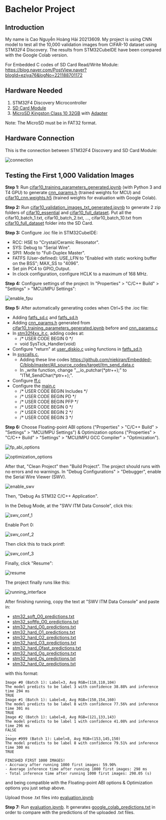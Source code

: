 # Bachelor Project

## Introduction

My name is Cao Nguyễn Hoàng Hải 20213609. My project is using CNN model to test all the 10,000 validation images from CIFAR-10 dataset using STM32F4 Discovery. The results from STM32CubeIDE have been compared with the Google Colab version.

For Embedded C codes of SD Card Read/Write Module: https://blog.naver.com/PostView.naver?blogId=eziya76&logNo=221188701172

## Hardware Needed

1. STM32F4 Discovery Microcontroller
2. [SD Card Module](https://linhkienchatluong.vn/module-doc-the-nho/module-doc-the-sd-card_sp497_ct206.aspx)
3. [MicroSD Kingston Class 10 32GB](https://cellphones.com.vn/the-nho-microsd-kingston-class-10-non-adapter-32gb.html) with [Adapter](https://tuanphong.vn/adapter-the-nho/adapter-microsd-to-sd)

Note: The MicroSD must be in FAT32 format.

## Hardware Connection

This is the connection between STM32F4 Discovery and SD Card Module:

![connection](figures_for_readme/connection.png)

## Testing the First 1,000 Validation Images

**Step 1:** Run [cifar10_training_parameters_generated.ipynb](software_implementation/cifar10_training_parameters_generated.ipynb) (with Python 3 and T4 GPU) to generate [cnn_params.h](software_implementation/cnn_params.h) (trained weights for MCU) and [cifar10_cnn.weights.h5](software_implementation/cifar10_cnn.weights.h5) (trained weights for evaluation with Google Colab).

**Step 2:** Run [cifar10_validation_images_txt_generated.ipynb](software_implementation/cifar10_validation_images_txt_generated.ipynb) to generate 2 zip folders of [cifar10_essential](https://mega.nz/folder/dJxCEIha#ggBgeCuhP4gDa195bdPYaw/folder/QMBiQZjY) and [cifar10_full_dataset](https://mega.nz/folder/dJxCEIha#ggBgeCuhP4gDa195bdPYaw/folder/gAAg1ZjS). Put all the cifar10_batch_1.txt, cifar10_batch_2.txt, ..., cifar10_batch_10.txt from [cifar10_full_dataset](https://mega.nz/folder/dJxCEIha#ggBgeCuhP4gDa195bdPYaw/folder/gAAg1ZjS) folder into the SD Card.

**Step 3:** Configure .ioc file in STM32CubeIDE:
- RCC: HSE to "Crystal/Ceramic Resonator".
- SYS: Debug to "Serial Wire".
- SPI1: Mode to "Full-Duplex Master".
- FATFS (User-defined): USE_LFN to "Enabled with static working buffer on the BSS"; MAX_SS to "4096".
- Set pin PC4 to GPIO_Output.
- In clock configuration, configure HCLK to a maximum of 168 MHz.

**Step 4:** Configure settings of the project: In "Properties" > "C/C++ Build" > "Settings" > "MCU/MPU Settings":

![enable_fpu](figures_for_readme/properties_with_square.png)

**Step 5:** After automatically generating codes when Ctrl+S the .ioc file:
- Adding [fatfs_sd.c](Core/Src/fatfs_sd.c) and [fatfs_sd.h](Core/Inc/fatfs_sd.h)
- Adding [cnn_params.h](Core/Inc/cnn_params.h) generated from [cifar10_training_parameters_generated.ipynb](software_implementation/cifar10_training_parameters_generated.ipynb) before and [cnn_params.c](Core/Src/cnn_params.c)
- In [stm32f4xx_it.c](Core/Src/stm32f4xx_it.c), adding codes at:
  + /* USER CODE BEGIN 0 */
  + void SysTick_Handler(void)
 - Configure "return" at [user_diskio.c](FATFS/Target/user_diskio.c) using functions in [fatfs_sd.h](Core/Inc/fatfs_sd.h)
 - In [syscalls.c](Core/Src/syscalls.c),
   + Adding these line codes https://github.com/niekiran/Embedded-C/blob/master/All_source_codes/target/itm_send_data.c
   + In _write function, change "__io_putchar(*ptr++);" to "ITM_SendChar(*ptr++);".
 - Configure [ff.c](Middlewares/Third_Party/FatFs/src/ff.c)
 - Configure the [main.c](Core/Src/main.c)
   + /* USER CODE BEGIN Includes */
   + /* USER CODE BEGIN PD */
   + /* USER CODE BEGIN PFP */
   + /* USER CODE BEGIN 0 */
   + /* USER CODE BEGIN 2 */
   + /* USER CODE BEGIN 3 */

**Step 6:** Choose Floating-point ABI options ("Properties" > "C/C++ Build" > "Settings" > "MCU/MPU Settings") & Optimization options ("Properties" > "C/C++ Build" > "Settings" > "MCU/MPU GCC Compiler" > "Optimization").

![fp_abi_options](figures_for_readme/properties_with_square_2.png)

![optimization_options](figures_for_readme/properties_with_square_3.png)

After that, "Clean Project" then "Build Project". The project should runs with no errors and no warnings. In "Debug Configurations" > "Debugger", enable the Serial Wire Viewer (SWV). 

![enable_swv](figures_for_readme/enable_swv.png)

Then, "Debug As STM32 C/C++ Application".

In the Debug Mode, at the "SWV ITM Data Console", click this:

![swv_conf_1](figures_for_readme/swv_conf_1.png)

Enable Port 0:

![swv_conf_2](figures_for_readme/swv_conf_2.png)

Then click this to track printf:

![swv_conf_3](figures_for_readme/swv_conf_3.png)

Finally, click "Resume":

![resume](figures_for_readme/resume.png)

The project finally runs like this:

![running_interface](figures_for_readme/running_interface.png)

After finishing running, copy the text at "SWV ITM Data Console" and paste in:
- [stm32_soft_O0_predictions.txt](software_implementation/stm32_soft_O0_predictions.txt)
- [stm32_softfp_O0_predictions.txt](software_implementation/stm32_softfp_O0_predictions.txt)
- [stm32_hard_O0_predictions.txt](software_implementation/stm32_hard_O0_predictions.txt)
- [stm32_hard_O1_predictions.txt](software_implementation/stm32_hard_O1_predictions.txt)
- [stm32_hard_O2_predictions.txt](software_implementation/stm32_hard_O2_predictions.txt)
- [stm32_hard_O3_predictions.txt](software_implementation/stm32_hard_O3_predictions.txt)
- [stm32_hard_Ofast_predictions.txt](software_implementation/stm32_hard_Ofast_predictions.txt)
- [stm32_hard_Og_predictions.txt](software_implementation/stm32_hard_Og_predictions.txt)
- [stm32_hard_Os_predictions.txt](software_implementation/stm32_hard_Os_predictions.txt)
- [stm32_hard_Oz_predictions.txt](software_implementation/stm32_hard_Oz_predictions.txt)

with this format:
```
Image #0 (Batch 1): Label=3, Avg RGB=(110,110,104)
The model predicts to be label 3 with confidence 38.88% and inference time 294 ms
TRUE
Image #1 (Batch 1): Label=8, Avg RGB=(150,154,160)
The model predicts to be label 8 with confidence 77.56% and inference time 301 ms
TRUE
Image #2 (Batch 1): Label=8, Avg RGB=(121,133,143)
The model predicts to be label 1 with confidence 41.08% and inference time 296 ms
FALSE
...
Image #999 (Batch 1): Label=8, Avg RGB=(153,145,150)
The model predicts to be label 8 with confidence 79.51% and inference time 300 ms
TRUE

FINISHED FIRST 1000 IMAGES!
- Accruacy after running 1000 first images: 59.90%
- Average inference time after running 1000 first images: 298 ms
- Total inference time after running 1000 first images: 298.05 (s)
```

and being compatible with the Floating-point ABI options & Optimization options you just setup above.

Upload those .txt files into [evaluation.ipynb](software_implementation/evaluation.ipynb)

**Step 7:** Run [evaluation.ipynb](software_implementation/evaluation.ipynb). It generates [google_colab_predictions.txt](software_implementation/google_colab_predictions.txt) in order to compare with the predictions of the uploaded .txt files.
